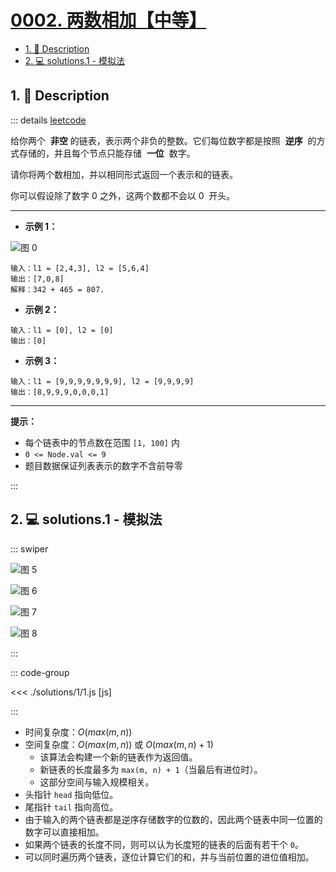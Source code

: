 # [0002. 两数相加【中等】](https://github.com/Tdahuyou/TNotes.leetcode/tree/main/notes/0002.%20%E4%B8%A4%E6%95%B0%E7%9B%B8%E5%8A%A0%E3%80%90%E4%B8%AD%E7%AD%89%E3%80%91)

<!-- region:toc -->

- [1. 📝 Description](#1--description)
- [2. 💻 solutions.1 - 模拟法](#2--solutions1---模拟法)

<!-- endregion:toc -->

## 1. 📝 Description

::: details [leetcode](https://leetcode.cn/problems/add-two-numbers)

给你两个  **非空** 的链表，表示两个非负的整数。它们每位数字都是按照  **逆序**  的方式存储的，并且每个节点只能存储  **一位**  数字。

请你将两个数相加，并以相同形式返回一个表示和的链表。

你可以假设除了数字 0 之外，这两个数都不会以 0  开头。

---

- **示例 1：**

![图 0](https://cdn.jsdelivr.net/gh/Tdahuyou/imgs@main/2025-06-01-22-52-32.png)

```
输入：l1 = [2,4,3], l2 = [5,6,4]
输出：[7,0,8]
解释：342 + 465 = 807.
```

- **示例 2：**

```
输入：l1 = [0], l2 = [0]
输出：[0]
```

- **示例 3：**

```
输入：l1 = [9,9,9,9,9,9,9], l2 = [9,9,9,9]
输出：[8,9,9,9,0,0,0,1]
```

---

**提示：**

- 每个链表中的节点数在范围 `[1, 100]` 内
- `0 <= Node.val <= 9`
- 题目数据保证列表表示的数字不含前导零

:::

## 2. 💻 solutions.1 - 模拟法

::: swiper

![图 5](https://cdn.jsdelivr.net/gh/Tdahuyou/imgs@main/2025-06-01-23-57-11.png)

![图 6](https://cdn.jsdelivr.net/gh/Tdahuyou/imgs@main/2025-06-01-23-57-18.png)

![图 7](https://cdn.jsdelivr.net/gh/Tdahuyou/imgs@main/2025-06-01-23-57-25.png)

![图 8](https://cdn.jsdelivr.net/gh/Tdahuyou/imgs@main/2025-06-01-23-57-33.png)

:::

::: code-group

<<< ./solutions/1/1.js [js]

:::

- 时间复杂度：$O(max(m, n))$
- 空间复杂度：$O(max(m, n))$ 或 $O(max(m, n) + 1)$
  - 该算法会构建一个新的链表作为返回值。
  - 新链表的长度最多为 `max(m, n) + 1`（当最后有进位时）。
  - 这部分空间与输入规模相关。
- 头指针 `head` 指向低位。
- 尾指针 `tail` 指向高位。
- 由于输入的两个链表都是逆序存储数字的位数的，因此两个链表中同一位置的数字可以直接相加。
- 如果两个链表的长度不同，则可以认为长度短的链表的后面有若干个 `0`。
- 可以同时遍历两个链表，逐位计算它们的和，并与当前位置的进位值相加。
